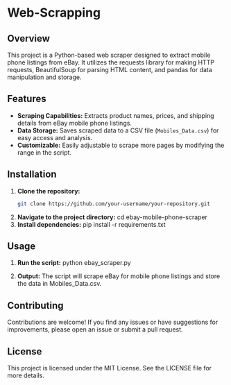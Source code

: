 # Web-Scrapping



## Overview

This project is a Python-based web scraper designed to extract mobile phone listings from eBay. It utilizes the requests library for making HTTP requests, BeautifulSoup for parsing HTML content, and pandas for data manipulation and storage.

## Features

- **Scraping Capabilities:** Extracts product names, prices, and shipping details from eBay mobile phone listings.
- **Data Storage:** Saves scraped data to a CSV file (`Mobiles_Data.csv`) for easy access and analysis.
- **Customizable:** Easily adjustable to scrape more pages by modifying the range in the script.

## Installation

1. **Clone the repository:**
   ```bash
   git clone https://github.com/your-username/your-repository.git
2. **Navigate to the project directory:**
cd ebay-mobile-phone-scraper
3. **Install dependencies:**
pip install -r requirements.txt
## Usage
1. **Run the script:**
python ebay_scraper.py

2. **Output:**
The script will scrape eBay for mobile phone listings and store the data in Mobiles_Data.csv.

## Contributing
Contributions are welcome! If you find any issues or have suggestions for improvements, please open an issue or submit a pull request.

## License
This project is licensed under the MIT License. See the LICENSE file for more details.
